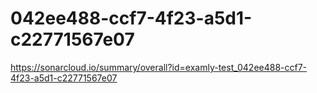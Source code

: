 # 042ee488-ccf7-4f23-a5d1-c22771567e07
https://sonarcloud.io/summary/overall?id=examly-test_042ee488-ccf7-4f23-a5d1-c22771567e07
